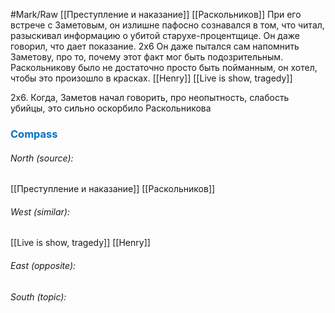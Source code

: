  #Mark/Raw 
[[Преступление и наказание]] [[Раскольников]] При его встрече с Заметовым, он излишне пафосно сознавался в том, что читал, разыскивал информацию о убитой старухе-процентщице. Он даже говорил, что дает показание. 2x6 Он даже пытался сам напомнить Заметову, про то, почему этот факт мог быть подозрительным. Раскольникову было не достаточно просто быть пойманным, он хотел, чтобы это произошло в красках. [[Henry]] [[Live is show, tragedy]]

2x6. Когда, Заметов начал говорить, про неопытность, слабость убийцы, это сильно оскорбило Раскольникова





### <span style="color:#0070c0">Compass</span>
###### North (source):
[[Преступление и наказание]]
[[Раскольников]]

###### West (similar):
[[Live is show, tragedy]]
[[Henry]]

###### East (opposite):


###### South (topic):


